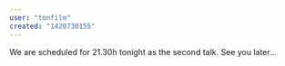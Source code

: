 ```yaml
---
user: "tonfilm"
created: "1420730155"
---
```


We are  scheduled for 21.30h tonight as the second talk. See you later... 
